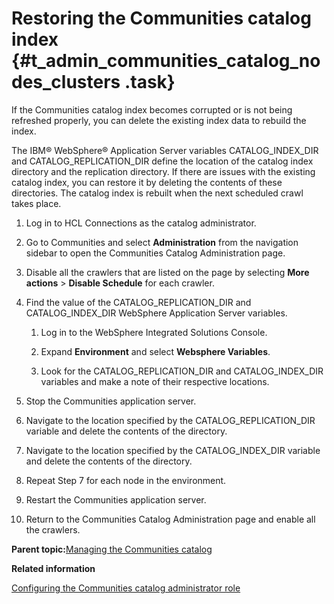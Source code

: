 # Restoring the Communities catalog index {#t_admin_communities_catalog_nodes_clusters .task}

If the Communities catalog index becomes corrupted or is not being refreshed properly, you can delete the existing index data to rebuild the index.

The IBM® WebSphere® Application Server variables CATALOG\_INDEX\_DIR and CATALOG\_REPLICATION\_DIR define the location of the catalog index directory and the replication directory. If there are issues with the existing catalog index, you can restore it by deleting the contents of these directories. The catalog index is rebuilt when the next scheduled crawl takes place.

1.  Log in to HCL Connections as the catalog administrator.

2.  Go to Communities and select **Administration** from the navigation sidebar to open the Communities Catalog Administration page.

3.  Disable all the crawlers that are listed on the page by selecting **More actions** \> **Disable Schedule** for each crawler.

4.  Find the value of the CATALOG\_REPLICATION\_DIR and CATALOG\_INDEX\_DIR WebSphere Application Server variables.

    1.  Log in to the WebSphere Integrated Solutions Console.

    2.  Expand **Environment** and select **Websphere Variables**.

    3.  Look for the CATALOG\_REPLICATION\_DIR and CATALOG\_INDEX\_DIR variables and make a note of their respective locations.

5.  Stop the Communities application server.

6.  Navigate to the location specified by the CATALOG\_REPLICATION\_DIR variable and delete the contents of the directory.

7.  Navigate to the location specified by the CATALOG\_INDEX\_DIR variable and delete the contents of the directory.

8.  Repeat Step 7 for each node in the environment.

9.  Restart the Communities application server.

10. Return to the Communities Catalog Administration page and enable all the crawlers.


**Parent topic:**[Managing the Communities catalog](../admin/c_admin_communities_catalog.md)

**Related information**  


[Configuring the Communities catalog administrator role](../admin/t_admin_communities_catalog_admin_role.md)

